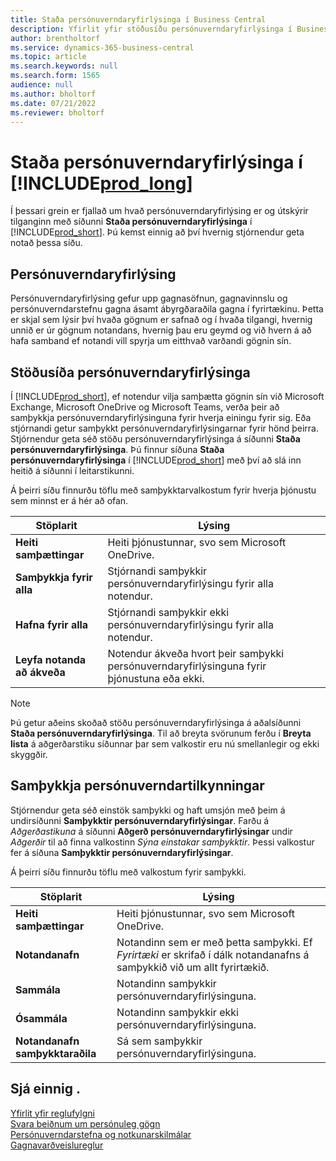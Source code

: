 ```yaml
---
title: Staða persónuverndaryfirlýsinga í Business Central
description: Yfirlit yfir stöðusíðu persónuverndaryfirlýsinga í Business Central
author: brentholtorf
ms.service: dynamics-365-business-central
ms.topic: article
ms.search.keywords: null
ms.search.form: 1565
audience: null
ms.author: bholtorf
ms.date: 07/21/2022
ms.reviewer: bholtorf
---
```


# <a name="privacy-notices-status-in-"></a>Staða persónuverndaryfirlýsinga í [!INCLUDE[prod_long](includes/prod_long.md)]

Í þessari grein er fjallað um hvað persónuverndaryfirlýsing er og útskýrir tilganginn með síðunni **Staða persónuverndaryfirlýsinga** í [!INCLUDE[prod_short](includes/prod_short.md)]. Þú kemst einnig að því hvernig stjórnendur geta notað þessa síðu.

## <a name="privacy-notice"></a>Persónuverndaryfirlýsing

Persónuverndaryfirlýsing gefur upp gagnasöfnun, gagnavinnslu og persónuverndarstefnu gagna ásamt ábyrgðaraðila gagna í fyrirtækinu. Þetta er skjal sem lýsir því hvaða gögnum er safnað og í hvaða tilgangi, hvernig unnið er úr gögnum notandans, hvernig þau eru geymd og við hvern á að hafa samband ef notandi vill spyrja um eitthvað varðandi gögnin sín. 

## <a name="privacy-notices-status-page"></a>Stöðusíða persónuverndaryfirlýsinga

Í [!INCLUDE[prod_short](includes/prod_short.md)], ef notendur vilja samþætta gögnin sín við Microsoft Exchange, Microsoft OneDrive og Microsoft Teams, verða þeir að samþykkja persónuverndaryfirlýsinguna fyrir hverja einingu fyrir sig. Eða stjórnandi getur samþykkt persónuverndaryfirlýsingarnar fyrir hönd þeirra. Stjórnendur geta séð stöðu persónuverndaryfirlýsinga á síðunni **Staða persónuverndaryfirlýsinga**. Þú finnur síðuna **Staða persónuverndaryfirlýsinga** í [!INCLUDE[prod_short](includes/prod_short.md)] með því að slá inn heitið á síðunni í leitarstikunni.  

Á þeirri síðu finnurðu töflu með samþykktarvalkostum fyrir hverja þjónustu sem minnst er á hér að ofan. 

| Stöplarit | Lýsing |
| ----------- | ----------- | 
| **Heiti samþættingar** | Heiti þjónustunnar, svo sem Microsoft OneDrive. |
| **Samþykkja fyrir alla** | Stjórnandi samþykkir persónuverndaryfirlýsingu fyrir alla notendur. |
| **Hafna fyrir alla** | Stjórnandi samþykkir ekki persónuverndaryfirlýsingu fyrir alla notendur. |
| **Leyfa notanda að ákveða** | Notendur ákveða hvort þeir samþykki persónuverndaryfirlýsinguna fyrir þjónustuna eða ekki. |

> [!NOTE]
> Þú getur aðeins skoðað stöðu persónuverndaryfirlýsinga á aðalsíðunni **Staða persónuverndaryfirlýsinga**. Til að breyta svörunum ferðu í **Breyta lista** á aðgerðarstiku síðunnar þar sem valkostir eru nú smellanlegir og ekki skyggðir.

## <a name="privacy-notice-approvals"></a>Samþykkja persónuverndartilkynningar

Stjórnendur geta séð einstök samþykki og haft umsjón með þeim á undirsíðunni **Samþykktir persónuverndaryfirlýsingar**. Farðu á *Aðgerðastikuna* á síðunni **Aðgerð persónuverndaryfirlýsingar** undir *Aðgerðir* til að finna valkostinn *Sýna einstakar samþykktir*. Þessi valkostur fer á síðuna **Samþykktir persónuverndaryfirlýsingar**.<br>

Á þeirri síðu finnurðu töflu með valkostum fyrir samþykki. 

| Stöplarit | Lýsing |
| ----------- | ----------- | 
| **Heiti samþættingar** | Heiti þjónustunnar, svo sem Microsoft OneDrive. |
| **Notandanafn** | Notandinn sem er með þetta samþykki. Ef *Fyrirtæki* er skrifað í dálk notandanafns á samþykkið við um allt fyrirtækið. 
| **Sammála** | Notandinn samþykkir persónuverndaryfirlýsinguna. |
| **Ósammála** | Notandinn samþykkir ekki persónuverndaryfirlýsinguna. |
| **Notandanafn samþykktaraðila** | Sá sem samþykkir persónuverndaryfirlýsinguna. |

## <a name="see-also"></a>Sjá einnig .

[Yfirlit yfir reglufylgni  ](/dynamics365/business-central/compliance/compliance-overview)  
[Svara beiðnum um persónuleg gögn](/dynamics365/business-central/admin-responding-to-requests-about-personal-data)  
[Persónuverndarstefna og notkunarskilmálar ](/dynamics365/business-central/dev-itpro/developer/readiness/readiness-checklist-i-privacypolicy-termsofuse)  
[Gagnavarðveislureglur](/dynamics365-release-plan/2020wave2/smb/dynamics365-business-central/define-retention-policies) 
